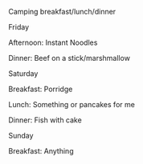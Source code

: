 Camping breakfast/lunch/dinner



Friday



Afternoon: Instant Noodles



Dinner: Beef on a stick/marshmallow





Saturday



Breakfast: Porridge 



Lunch: Something or pancakes for me



Dinner: Fish with cake 



Sunday



Breakfast: Anything

